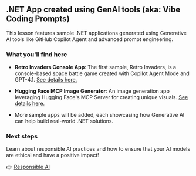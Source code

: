 ## .NET App created using GenAI tools (aka: Vibe Coding Prompts)

This lesson features sample .NET applications generated using Generative AI tools like GitHub Copilot Agent and advanced prompt engineering.

### What you'll find here

- **Retro Invaders Console App**: The first sample, Retro Invaders, is a console-based space battle game created with Copilot Agent Mode and GPT-4.1. [See details here.](./SpaceAINet/README.md)
- **Hugging Face MCP Image Generator**: An image generation app leveraging Hugging Face's MCP Server for creating unique visuals. [See details here.](./HuggingFaceMCP/README.md)

- More sample apps will be added, each showcasing how Generative AI can help build real-world .NET solutions.

### Next steps

Learn about responsible AI practices and how to ensure that your AI models are ethical and have a positive impact!

👉 [Responsible AI](../09-ResponsibleGenAI/readme.md)
